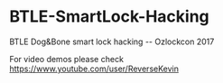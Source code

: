 # BTLE-SmartLock-Hacking
BTLE Dog&amp;Bone smart lock hacking -- Ozlockcon 2017

For video demos please check https://www.youtube.com/user/ReverseKevin
